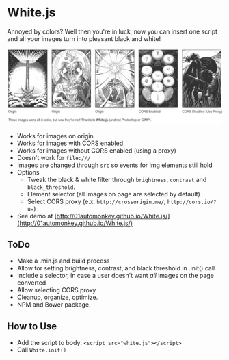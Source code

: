 # White.js

Annoyed by colors? Well then you're in luck, now you can insert one script and all your images turn into pleasant black and white!

![](screen_shot.png)

- Works for images on origin
- Works for images with CORS enabled
- Works for images without CORS enabled (using a proxy)
- Doesn't work for `file:///`
- Images are changed through `src` so events for img elements still hold
- Options
  - Tweak the black & white filter through `brightness`, `contrast` and `black_threshold`.
  - Element selector (all images on page are selected by default)
  - Select CORS proxy (e.x. `http://crossorigin.me/`, `http://cors.io/?u=`)
- See demo at [http://01automonkey.github.io/White.js/](http://01automonkey.github.io/White.js/)

## ToDo

- Make a .min.js and build process
- Allow for setting brightness, contrast, and black threshold in .init() call
- Include a selector, in case a user doesn't want *all* images on the page converted
- Allow selecting CORS proxy
- Cleanup, organize, optimize.
- NPM and Bower package.

## How to Use

- Add the script to body: `<script src="white.js"></script>`
- Call `White.init()`
